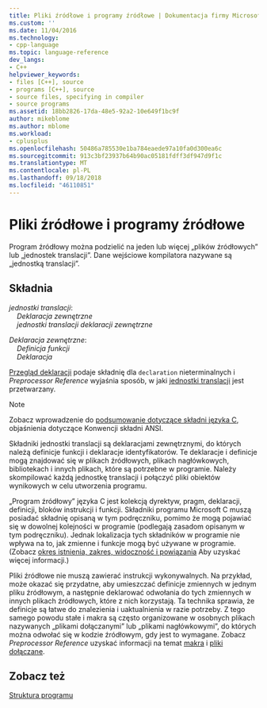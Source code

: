 ```yaml
---
title: Pliki źródłowe i programy źródłowe | Dokumentacja firmy Microsoft
ms.custom: ''
ms.date: 11/04/2016
ms.technology:
- cpp-language
ms.topic: language-reference
dev_langs:
- C++
helpviewer_keywords:
- files [C++], source
- programs [C++], source
- source files, specifying in compiler
- source programs
ms.assetid: 18bb2826-17da-48e5-92a2-10e649f1bc9f
author: mikeblome
ms.author: mblome
ms.workload:
- cplusplus
ms.openlocfilehash: 50486a785530e1ba784eaede97a10fa0d300ea6c
ms.sourcegitcommit: 913c3bf23937b64b90ac05181fdff3df947d9f1c
ms.translationtype: MT
ms.contentlocale: pl-PL
ms.lasthandoff: 09/18/2018
ms.locfileid: "46110851"
---
```

# <a name="source-files-and-source-programs"></a>Pliki źródłowe i programy źródłowe

Program źródłowy można podzielić na jeden lub więcej „plików źródłowych” lub „jednostek translacji”. Dane wejściowe kompilatora nazywane są „jednostką translacji”.

## <a name="syntax"></a>Składnia

*jednostki translacji*:<br/>
&nbsp;&nbsp;&nbsp;&nbsp;*Deklaracja zewnętrzne* <br/>
&nbsp;&nbsp;&nbsp;&nbsp;*jednostki translacji* *deklaracji zewnętrzne*

*Deklaracja zewnętrzne*:<br/>
&nbsp;&nbsp;&nbsp;&nbsp;*Definicja funkcji*<br/>
&nbsp;&nbsp;&nbsp;&nbsp;*Deklaracja*

[Przegląd deklaracji](../c-language/overview-of-declarations.md) podaje składnię dla `declaration` nieterminalnych i *Preprocessor Reference* wyjaśnia sposób, w jaki [jednostki translacji](../preprocessor/phases-of-translation.md) jest przetwarzany.

> [!NOTE]
>  Zobacz wprowadzenie do [podsumowanie dotyczące składni języka C](../c-language/c-language-syntax-summary.md), objaśnienia dotyczące Konwencji składni ANSI.

Składniki jednostki translacji są deklaracjami zewnętrznymi, do których należą definicje funkcji i deklaracje identyfikatorów. Te deklaracje i definicje mogą znajdować się w plikach źródłowych, plikach nagłówkowych, bibliotekach i innych plikach, które są potrzebne w programie. Należy skompilować każdą jednostkę translacji i połączyć pliki obiektów wynikowych w celu utworzenia programu.

„Program źródłowy” języka C jest kolekcją dyrektyw, pragm, deklaracji, definicji, bloków instrukcji i funkcji. Składniki programu Microsoft C muszą posiadać składnię opisaną w tym podręczniku, pomimo że mogą pojawiać się w dowolnej kolejności w programie (podlegają zasadom opisanym w tym podręczniku). Jednak lokalizacja tych składników w programie nie wpływa na to, jak zmienne i funkcje mogą być używane w programie. (Zobacz [okres istnienia, zakres, widoczność i powiązania](../c-language/lifetime-scope-visibility-and-linkage.md) Aby uzyskać więcej informacji.)

Pliki źródłowe nie muszą zawierać instrukcji wykonywalnych. Na przykład, może okazać się przydatne, aby umieszczać definicje zmiennych w jednym pliku źródłowym, a następnie deklarować odwołania do tych zmiennych w innych plikach źródłowych, które z nich korzystają. Ta technika sprawia, że definicje są łatwe do znalezienia i uaktualnienia w razie potrzeby. Z tego samego powodu stałe i makra są często organizowane w osobnych plikach nazywanych „plikami dołączanymi” lub „plikami nagłówkowymi”, do których można odwołać się w kodzie źródłowym, gdy jest to wymagane. Zobacz *Preprocessor Reference* uzyskać informacji na temat [makra](../preprocessor/macros-c-cpp.md) i [pliki dołączane](../preprocessor/hash-include-directive-c-cpp.md).

## <a name="see-also"></a>Zobacz też

[Struktura programu](../c-language/program-structure.md)